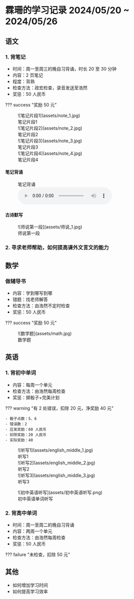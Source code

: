 # 霖珊的学习记录 2024/05/20 ~ 2024/05/26

## 语文

### 1. 背笔记

- 时间：周一至周三的晚自习背诵，时长 20 至 30 分钟
- 内容：2 页笔记
- 程度：背熟
- 检查方法：政宏检查，录音发送至浩然
- 奖惩：50 人民币

??? success "奖励 50 元"

<figure markdown>
  ![笔记片段1](assets/note_1.jpg)
  <figcaption><div class=normal_font>笔记片段1<div></figcaption>
  ![笔记片段2](assets/note_2.jpg)
  <figcaption><div class=normal_font>笔记片段2<div></figcaption>
  ![笔记片段3](assets/note_3.jpg)
  <figcaption><div class=normal_font>笔记片段3<div></figcaption>
  ![笔记片段4](assets/note_4.jpg)
  <figcaption><div class=normal_font>笔记片段4<div></figcaption>
</figure>

#### 笔记背诵

<figure>
    <figcaption><div class=normal_font>笔记背诵<div class=normal_font></figcaption>
    <audio controls src="assets/note.m4a"></audio>
</figure>

#### 古诗默写

<figure markdown>
  ![师说第一段](assets/师说_1.jpg)
  <figcaption><div class=normal_font>师说第一段<div></figcaption>
</figure>

### 2. 寻求老师帮助，如何提高课外文言文的能力

## 数学

### 做辅导书

- 内容：学到哪写到哪
- 错题：找老师解答
- 检查方法：由浩然不定时检查
- 奖惩：50 人民币

??? success "奖励 50 元"

<figure markdown>
  ![数学题](assets/math.jpg)
  <figcaption><div class=normal_font>数学题<div></figcaption>
</figure>

## 英语

### 1. 背初中单词

- 内容：每周一个单元
- 检查方法：由浩然每周检查
- 奖惩：掷骰子+完美计划

??? warning "有 2 处错误，扣除 20 元，净奖励 40 元"

    - 骰子点数：5、6
    - 错误数：2
    - 应发奖励：60 人民币
    - 扣除奖励：20 人民币
    - 实际奖励：40

<figure markdown>
  ![听写1](assets/english_middle_1.jpg)
  <figcaption><div class=normal_font>听写1<div></figcaption>
  ![听写2](assets/english_middle_2.jpg)
  <figcaption><div class=normal_font>听写2<div></figcaption>
  ![听写3](assets/english_middle_3.jpg)
  <figcaption><div class=normal_font>听写3<div></figcaption>
</figure>

<figure markdown>
  ![初中英语听写](assets/初中英语听写.png)
  <figcaption><div class=normal_font>初中英语单词听写<div></figcaption>
</figure>

### 2. 背高中单词

- 时间：周一至周二的晚自习背诵
- 内容：两周一个单元
- 检查方法：由浩然每周检查
- 奖惩：50 人民币

??? failure "未检查，扣除 50 元"

## 其他

- 如何增加学习时间
- 如何提高学习效率

<style>
    .normal_font {
        font-style: normal;
    }
</style>
